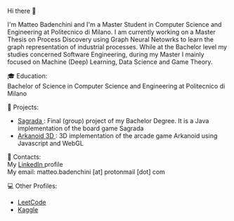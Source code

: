 Hi there 👋

I'm Matteo Badenchini and I'm a Master Student in Computer Science and Engineering at Politecnico di Milano. I am currently working on a Master Thesis on Process Discovery using Graph Neural Netowrks to learn the graph representation of industrial processes. While at the Bachelor level my studies concerned Software Engineering, during my Master I mainly focused on Machine (Deep) Learning, Data Science and Game Theory.

🎓 Education: <br>
  Bachelor of Science in Computer Science and Engineering at Politecnico di Milano

📌 Projects:
  - <a href="https://github.com/bade27/SagradaProject"> Sagrada </a>: 
    Final (group) project of my Bachelor Degree. It is a Java implementation of the board game Sagrada
  - <a href="https://github.com/bade27/Computer_Graphics_Project"> Arkanoid 3D </a>:
    3D implementation of the arcade game Arkanoid using Javascript and WebGL

📢 Contacts: <br>
  My <a href="https://www.linkedin.com/in/matteo-badenchini-a3a252204"> LinkedIn <a> profile <br>
  My email: matteo.badenchini [at] protonmail [dot] com

💻 Other Profiles:
  - <a href="https://leetcode.com/bade27"> LeetCode </a>
  - <a href="https://www.kaggle.com/matteobadenchini"> Kaggle </a>
